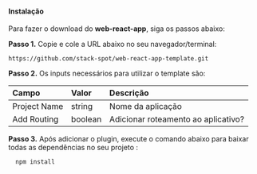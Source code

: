 #### Instalação

Para fazer o download do **web-react-app**, siga os passos abaixo:

**Passo 1.** Copie e cole a URL abaixo no seu navegador/terminal:

```
https://github.com/stack-spot/web-react-app-template.git
```

**Passo 2.** Os inputs necessários para utilizar o template são:

| **Campo**    | **Valor** | **Descrição**                       |
| :----------- | :-------- | :---------------------------------- |
| Project Name | string    | Nome da aplicação                   |
| Add Routing  | boolean   | Adicionar roteamento ao aplicativo? |

**Passo 3.** Após adicionar o plugin, execute o comando abaixo para baixar todas as dependências no seu projeto :

```
  npm install
```
